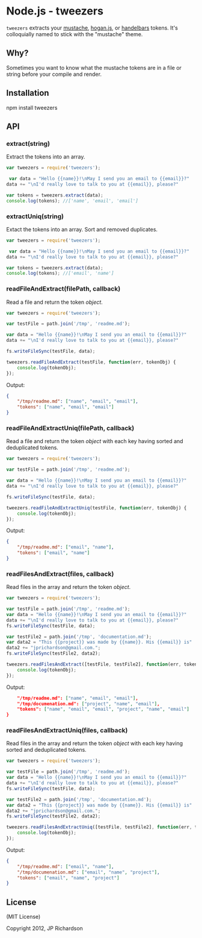 Node.js - tweezers
==========================

`tweezers` extracts your [mustache][1], [hogan.js][2], or [handelbars][3] tokens. It's colloquially named to stick with the "mustache" theme.



Why?
----

Sometimes you want to know what the mustache tokens are in a file or string before your compile and render.



Installation
------------

   npm install tweezers



API
-----

### extract(string)

Extract the tokens into an array.

```javascript
var tweezers = require('tweezers');

 var data = "Hello {{name}}!\nMay I send you an email to {{email}}?"
data += "\nI'd really love to talk to you at {{email}}, please?"

var tokens = tweezers.extract(data);
console.log(tokens); //['name', 'email', 'email']

```


### extractUniq(string)

Extact the tokens into an array. Sort and removed duplicates.

```javascript
var tweezers = require('tweezers');

 var data = "Hello {{name}}!\nMay I send you an email to {{email}}?"
data += "\nI'd really love to talk to you at {{email}}, please?"

var tokens = tweezers.extract(data);
console.log(tokens); //['email', 'name']
```


### readFileAndExtract(filePath, callback)

Read a file and return the token *object*.

```javascript
var tweezers = require('tweezers');

var testFile = path.join('/tmp', 'readme.md');

var data = "Hello {{name}}!\nMay I send you an email to {{email}}?"
data += "\nI'd really love to talk to you at {{email}}, please?"

fs.writeFileSync(testFile, data);

tweezers.readFileAndExtract(testFile, function(err, tokenObj) {
    console.log(tokenObj);
});
```

Output:

```json
{
    "/tmp/readme.md": ["name", "email", "email"],
    "tokens": ["name", "email", "email"]
}
```


### readFileAndExtractUniq(filePath, callback)

Read a file and return the token *object* with each key having sorted and deduplicated tokens.

```javascript
var tweezers = require('tweezers');

var testFile = path.join('/tmp', 'readme.md');

var data = "Hello {{name}}!\nMay I send you an email to {{email}}?"
data += "\nI'd really love to talk to you at {{email}}, please?"

fs.writeFileSync(testFile, data);

tweezers.readFileAndExtractUniq(testFile, function(err, tokenObj) {
    console.log(tokenObj);
});
```

Output:

```json
{
    "/tmp/readme.md": ["email", "name"],
    "tokens": ["email", "name"]
}
```


### readFilesAndExtract(files, callback)

Read files in the array and return the token *object*.

```javascript
var tweezers = require('tweezers');

var testFile = path.join('/tmp', 'readme.md');
var data = "Hello {{name}}!\nMay I send you an email to {{email}}?"
data += "\nI'd really love to talk to you at {{email}}, please?"
fs.writeFileSync(testFile, data);

var testFile2 = path.join('/tmp', 'documentation.md');
var data2 = "This {{project}} was made by {{name}}. His {{email}} is"
data2 += "jprichardson@gmail.com.";
fs.writeFileSync(testFile2, data2);

tweezers.readFilesAndExtract([testFile, testFile2], function(err, tokenObj) {
    console.log(tokenObj);
});
```

Output:

```json
    "/tmp/readme.md": ["name", "email", "email"],
    "/tmp/documenation.md": ["project", "name", "email"],
    "tokens": ["name", "email", "email", "project", "name", "email"]
}
```


### readFilesAndExtractUniq(files, callback)

Read files in the array and return the token *object* with each key having sorted and deduplicated tokens.

```javascript
var tweezers = require('tweezers');

var testFile = path.join('/tmp', 'readme.md');
var data = "Hello {{name}}!\nMay I send you an email to {{email}}?"
data += "\nI'd really love to talk to you at {{email}}, please?"
fs.writeFileSync(testFile, data);

var testFile2 = path.join('/tmp', 'documentation.md');
var data2 = "This {{project}} was made by {{name}}. His {{email}} is"
data2 += "jprichardson@gmail.com.";
fs.writeFileSync(testFile2, data2);

tweezers.readFilesAndExtractUniq([testFile, testFile2], function(err, tokenObj) {
    console.log(tokenObj);
});
```

Output:

```json
{
    "/tmp/readme.md": ["email", "name"],
    "/tmp/documenation.md": ["email", "name", "project"],
    "tokens": ["email", "name", "project"]
}
```



License
-------

(MIT License)

Copyright 2012, JP Richardson





[1]: https://github.com/janl/mustache.js/
[2]: http://twitter.github.com/hogan.js/
[3]: http://handlebarsjs.com/